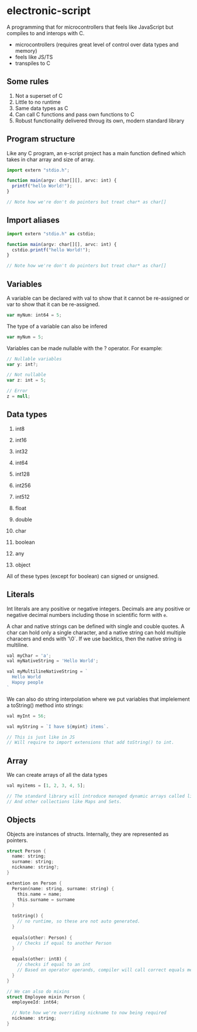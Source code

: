 # electronic-script
A programming that for microcontrollers that feels like JavaScript but compiles to and interops with C.

- microcontrollers (requires great level of control over data types and memory)
- feels like JS/TS
- transpiles to C

## Some rules
1. Not a superset of C
2. Little to no runtime
3. Same data types as C
5. Can call C functions and pass own functions to C
6. Robust functionality delivered throug its own, modern standard library

## Program structure

Like any C program, an e-script project has a main function defined which takes in char array and size of array.

```js
import extern "stdio.h";

function main(argv: char[][], arvc: int) {
  printf("hello World!");
}

// Note how we're don't do pointers but treat char* as char[]
```

## Import aliases

```js
import extern "stdio.h" as cstdio;

function main(argv: char[][], arvc: int) {
  cstdio.printf("hello World!");
}

// Note how we're don't do pointers but treat char* as char[]
```

## Variables

A variable can be declared with val to show that it cannot be re-assigned or var to show that it can be re-assigned.

```js
var myNum: int64 = 5;
```

The type of a variable can also be infered

```js
var myNum = 5;
```

Variables can be made nullable with the ? operator. For example:

```js
// Nullable variables
var y: int?;

// Not nullable
var z: int = 5;

// Error
z = null;
```

## Data types

1. int8
2. int16
3. int32
4. int64
5. int128
6. int256
7. int512

8. float
9. double

11. char
12. boolean

13. any
14. object

All of these types (except for boolean) can signed or unsigned.

## Literals

Int literals are any positive or negative integers. Decimals are any positive or negative decimal numbers including those in scientific form with `e`.

A char and native strings can be defined with single and couble quotes. A char can hold only a single character, and a native string can hold multiple characers and ends with '\0`. If we use backtics, then the native string is multiline.

```js
val myChar = 'a';
val myNativeString = 'Hello World';

val myMultilineNativeString = `
  Hello World
  Hapoy people
`
```

We can also do string interpolation where we put variables that implelement a toString() method into strings:
```js
val myInt = 56;

val myString = `I have ${myint} items`.

// This is just like in JS
// Will require to import extensions that add toString() to int.
```

## Array
We can create arrays of all the data types

```js
val myitems = [1, 2, 3, 4, 5];

// The standard library will introduce managed dynamic arrays called lists
// And other collections like Maps and Sets.

```

## Objects

Objects are instances of structs. Internally, they are represented as pointers.

```rust
struct Person {
  name: string;
  surname: string;
  nickname: string?;
}

extention on Person {
  Person(name: string, surname: string) {
    this.name = name;
    this.surname = surname
  }
  
  toString() {
    // no runtime, so these are not auto generated.
  }
  
  equals(other: Person) {
    // Checks if equal to another Person
  }

  equals(other: int8) {
    // checks if equal to an int
    // Based on operator operands, compiler will call correct equals method
  }
}

// We can also do mixins
struct Employee mixin Person {
  employeeId: int64;

  // Note how we're overriding nickname to now being required
  nickname: string;
}

```




